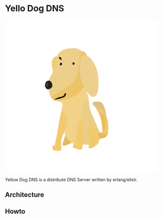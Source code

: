 # Yello Dog DNS

![Yellow Dog DNS](./yellow_dog.png)


Yellow Dog DNS is a distribute DNS Server written by erlang/elixir.


## Architecture


## Howto



